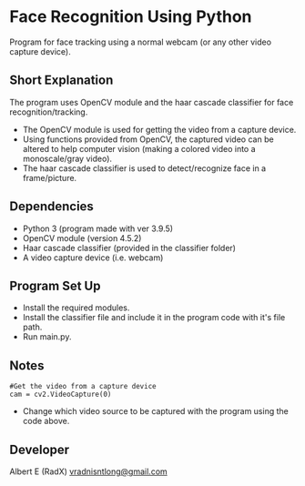 # Face Recognition Using Python
Program for face tracking using a normal webcam (or any other video capture device).

## Short Explanation
The program uses OpenCV module and the haar cascade classifier for face recognition/tracking.

- The OpenCV module is used for getting the video from a capture device.
- Using functions provided from OpenCV, the captured video can be altered to help computer vision (making a colored video into a monoscale/gray video).
- The haar cascade classifier is used to detect/recognize face in a frame/picture.

## Dependencies
- Python 3 (program made with ver 3.9.5)
- OpenCV module (version 4.5.2)
- Haar cascade classifier (provided in the classifier folder)
- A video capture device (i.e. webcam)

## Program Set Up
- Install the required modules.
- Install the classifier file and include it in the program code with it's file path.
- Run main.py.

## Notes
```
#Get the video from a capture device
cam = cv2.VideoCapture(0)
```
- Change which video source to be captured with the program using the code above.

## Developer
Albert E (RadX) vradnisntlong@gmail.com
